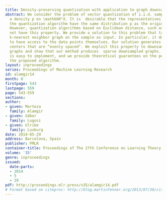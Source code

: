 ```yaml
---
title: Density-preserving quantization with application to graph downsampling
abstract: We consider the problem of vector quantization of i.i.d. samples drawn from
  a density p on \mathbbR^d. It is  desirable that the representatives selected by
  the quantization algorithm have the same distribution p as the original sample points.
  However, quantization algorithms based on Euclidean distance, such as k-means, do
  not have this property. We provide a solution to this problem that takes the unweighted
  k-nearest neighbor graph on the sample as input. In particular, it does not need
  to have access to the data points themselves. Our solution generates quantization
  centers that are “evenly spaced". We exploit this property to downsample geometric
  graphs and show that our method produces  sparse downsampled graphs.  Our algorithm
  is easy to implement, and we provide theoretical guarantees on the performance of
  the proposed algorithm.
layout: inproceedings
series: Proceedings of Machine Learning Research
id: alamgir14
month: 0
firstpage: 543
lastpage: 559
page: 543-559
sections: 
author:
- given: Morteza
  family: Alamgir
- given: Gábor
  family: Lugosi
- given: Ulrike
  family: Luxburg
date: 2014-05-29
address: Barcelona, Spain
publisher: PMLR
container-title: Proceedings of The 27th Conference on Learning Theory
volume: '35'
genre: inproceedings
issued:
  date-parts:
  - 2014
  - 5
  - 29
pdf: http://proceedings.mlr.press/v35/alamgir14.pdf
# Format based on citeproc: http://blog.martinfenner.org/2013/07/30/citeproc-yaml-for-bibliographies/
---
```

